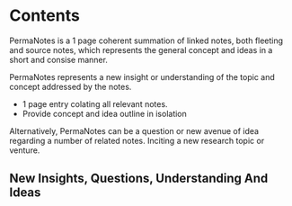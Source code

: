 # Contents

PermaNotes is a 1 page coherent summation of linked  notes, both fleeting and source notes, which represents the general concept and ideas in a short and consise manner.

PermaNotes represents a new insight or understanding of the topic and concept addressed by the notes.

- 1 page entry colating all relevant notes.
- Provide concept and idea outline in isolation

Alternatively, PermaNotes can be a question or new avenue of idea regarding a number of related notes. Inciting a new research topic or venture.

## New Insights, Questions,  Understanding And Ideas